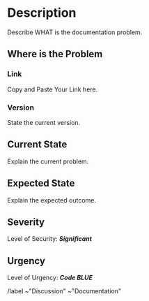 # Description
Describe WHAT is the documentation problem.



## Where is the Problem
### Link
Copy and Paste Your Link here.

### Version
State the current version.



## Current State
Explain the current problem.



## Expected State
Explain the expected outcome.



## Severity
Level of Security: ***Significant***

<!--
OPTIONS

***Critical***
danger, hang, freeze, or kill computer

***Severe***
blocking and can't use. Can't workaround it.

***Significant***
quite a problem but still usable. Can workaround it.

***Not significant***
just some minor touch-up. Everything is fine.
-->



## Urgency
Level of Urgency: ***Code BLUE***

<!--
AVAILABLE OPTIONS

***Code BLACK***
Somebody's life is at stake (e.g. medical equipment, national security)

***Code RED***
Immediate attention! (e.g. my business is not running at all)

***Code BLUE***
Please plan out. (e.g. I can survive for now)

***Code GREEN***
Not urgent. (e.g. take your time)
-->


[comment]: # (Automation - Don't worry! Let's Cory takes over here.)
/label ~"Discussion" ~"Documentation"
